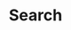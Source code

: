 ---
title: "Search"
layout: "search"
url: "/search"
description: ""
summary: "search"
placeholder: ""
nolisence: true
hideFooter: true
draft: false
---